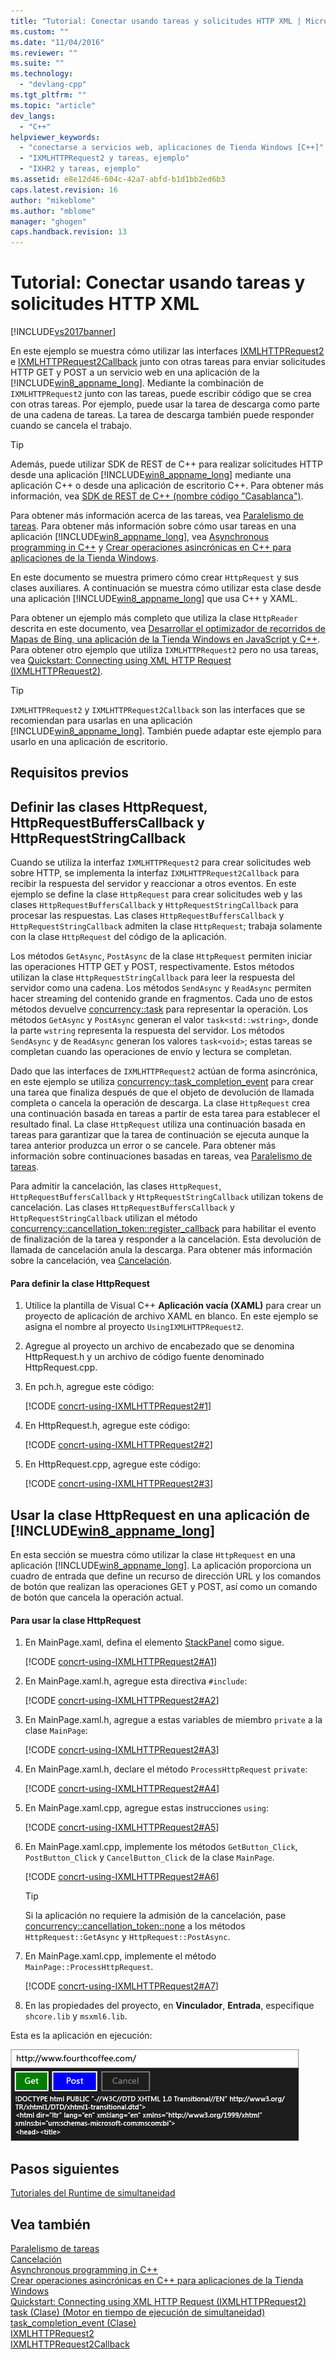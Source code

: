 ```yaml
---
title: "Tutorial: Conectar usando tareas y solicitudes HTTP XML | Microsoft Docs"
ms.custom: ""
ms.date: "11/04/2016"
ms.reviewer: ""
ms.suite: ""
ms.technology: 
  - "devlang-cpp"
ms.tgt_pltfrm: ""
ms.topic: "article"
dev_langs: 
  - "C++"
helpviewer_keywords: 
  - "conectarse a servicios web, aplicaciones de Tienda Windows [C++]"
  - "IXMLHTTPRequest2 y tareas, ejemplo"
  - "IXHR2 y tareas, ejemplo"
ms.assetid: e8e12d46-604c-42a7-abfd-b1d1bb2ed6b3
caps.latest.revision: 16
author: "mikeblome"
ms.author: "mblome"
manager: "ghogen"
caps.handback.revision: 13
---
```

# Tutorial: Conectar usando tareas y solicitudes HTTP XML
[!INCLUDE[vs2017banner](../../assembler/inline/includes/vs2017banner.md)]

En este ejemplo se muestra cómo utilizar las interfaces [IXMLHTTPRequest2](http://msdn.microsoft.com/es-es/bbc11c4a-aecf-4d6d-8275-3e852e309908) e [IXMLHTTPRequest2Callback](http://msdn.microsoft.com/es-es/aa4b3f4c-6e28-458b-be25-6cce8865fc71) junto con otras tareas para enviar solicitudes HTTP GET y POST a un servicio web en una aplicación de la [!INCLUDE[win8_appname_long](../../build/includes/win8_appname_long_md.md)].  Mediante la combinación de `IXMLHTTPRequest2` junto con las tareas, puede escribir código que se crea con otras tareas.  Por ejemplo, puede usar la tarea de descarga como parte de una cadena de tareas.  La tarea de descarga también puede responder cuando se cancela el trabajo.  
  
> [!TIP]
>  Además, puede utilizar SDK de REST de C\+\+ para realizar solicitudes HTTP desde una aplicación [!INCLUDE[win8_appname_long](../../build/includes/win8_appname_long_md.md)] mediante una aplicación C\+\+ o desde una aplicación de escritorio C\+\+.  Para obtener más información, vea [SDK de REST de C\+\+ \(nombre código "Casablanca"\)](../../top/cpp-rest-sdk-codename-casablanca.md).  
  
 Para obtener más información acerca de las tareas, vea [Paralelismo de tareas](../../parallel/concrt/task-parallelism-concurrency-runtime.md).  Para obtener más información sobre cómo usar tareas en una aplicación [!INCLUDE[win8_appname_long](../../build/includes/win8_appname_long_md.md)], vea [Asynchronous programming in C\+\+](http://msdn.microsoft.com/es-es/512700b7-7863-44cc-93a2-366938052f31) y [Crear operaciones asincrónicas en C\+\+ para aplicaciones de la Tienda Windows](../../parallel/concrt/creating-asynchronous-operations-in-cpp-for-windows-store-apps.md).  
  
 En este documento se muestra primero cómo crear `HttpRequest` y sus clases auxiliares.  A continuación se muestra cómo utilizar esta clase desde una aplicación [!INCLUDE[win8_appname_long](../../build/includes/win8_appname_long_md.md)] que usa C\+\+ y XAML.  
  
 Para obtener un ejemplo más completo que utiliza la clase `HttpReader` descrita en este documento, vea [Desarrollar el optimizador de recorridos de Mapas de Bing, una aplicación de la Tienda Windows en JavaScript y C\+\+](../Topic/Developing%20Bing%20Maps%20Trip%20Optimizer,%20a%20Windows%20Store%20app%20in%20JavaScript%20and%20C++.md).  Para obtener otro ejemplo que utiliza `IXMLHTTPRequest2` pero no usa tareas, vea [Quickstart: Connecting using XML HTTP Request \(IXMLHTTPRequest2\)](http://msdn.microsoft.com/es-es/cc7aed53-b2c5-4d83-b85d-cff2f5ba7b35).  
  
> [!TIP]
>  `IXMLHTTPRequest2` y `IXMLHTTPRequest2Callback` son las interfaces que se recomiendan para usarlas en una aplicación [!INCLUDE[win8_appname_long](../../build/includes/win8_appname_long_md.md)].  También puede adaptar este ejemplo para usarlo en una aplicación de escritorio.  
  
## Requisitos previos  
  
## Definir las clases HttpRequest, HttpRequestBuffersCallback y HttpRequestStringCallback  
 Cuando se utiliza la interfaz `IXMLHTTPRequest2` para crear solicitudes web sobre HTTP, se implementa la interfaz `IXMLHTTPRequest2Callback` para recibir la respuesta del servidor y reaccionar a otros eventos.  En este ejemplo se define la clase `HttpRequest` para crear solicitudes web y las clases `HttpRequestBuffersCallback` y `HttpRequestStringCallback` para procesar las respuestas.  Las clases `HttpRequestBuffersCallback` y `HttpRequestStringCallback` admiten la clase `HttpRequest`; trabaja solamente con la clase `HttpRequest` del código de la aplicación.  
  
 Los métodos `GetAsync`, `PostAsync` de la clase `HttpRequest` permiten iniciar las operaciones HTTP GET y POST, respectivamente.  Estos métodos utilizan la clase `HttpRequestStringCallback` para leer la respuesta del servidor como una cadena.  Los métodos `SendAsync` y `ReadAsync` permiten hacer streaming del contenido grande en fragmentos.  Cada uno de estos métodos devuelve [concurrency::task](../../parallel/concrt/reference/task-class-concurrency-runtime.md) para representar la operación.  Los métodos `GetAsync` y `PostAsync` generan el valor `task<std::wstring>`, donde la parte `wstring` representa la respuesta del servidor.  Los métodos `SendAsync` y de `ReadAsync` generan los valores `task<void>`; estas tareas se completan cuando las operaciones de envío y lectura se completan.  
  
 Dado que las interfaces de `IXMLHTTPRequest2` actúan de forma asincrónica, en este ejemplo se utiliza [concurrency::task\_completion\_event](../../parallel/concrt/reference/task-completion-event-class.md) para crear una tarea que finaliza después de que el objeto de devolución de llamada completa o cancela la operación de descarga.  La clase `HttpRequest` crea una continuación basada en tareas a partir de esta tarea para establecer el resultado final.  La clase `HttpRequest` utiliza una continuación basada en tareas para garantizar que la tarea de continuación se ejecuta aunque la tarea anterior produzca un error o se cancele.  Para obtener más información sobre continuaciones basadas en tareas, vea [Paralelismo de tareas](../../parallel/concrt/task-parallelism-concurrency-runtime.md).  
  
 Para admitir la cancelación, las clases `HttpRequest`, `HttpRequestBuffersCallback` y `HttpRequestStringCallback` utilizan tokens de cancelación.  Las clases `HttpRequestBuffersCallback` y `HttpRequestStringCallback` utilizan el método [concurrency::cancellation\_token::register\_callback](../Topic/cancellation_token::register_callback%20Method.md) para habilitar el evento de finalización de la tarea y responder a la cancelación.  Esta devolución de llamada de cancelación anula la descarga.  Para obtener más información sobre la cancelación, vea [Cancelación](../../parallel/concrt/cancellation-in-the-ppl.md).  
  
#### Para definir la clase HttpRequest  
  
1.  Utilice la plantilla de Visual C\+\+ **Aplicación vacía \(XAML\)** para crear un proyecto de aplicación de archivo XAML en blanco.  En este ejemplo se asigna el nombre al proyecto `UsingIXMLHTTPRequest2`.  
  
2.  Agregue al proyecto un archivo de encabezado que se denomina HttpRequest.h y un archivo de código fuente denominado HttpRequest.cpp.  
  
3.  En pch.h, agregue este código:  
  
     [!CODE [concrt-using-IXMLHTTPRequest2#1](concrt-using-IXMLHTTPRequest2#1)]  
  
4.  En HttpRequest.h, agregue este código:  
  
     [!CODE [concrt-using-IXMLHTTPRequest2#2](concrt-using-IXMLHTTPRequest2#2)]  
  
5.  En HttpRequest.cpp, agregue este código:  
  
     [!CODE [concrt-using-IXMLHTTPRequest2#3](concrt-using-IXMLHTTPRequest2#3)]  
  
## Usar la clase HttpRequest en una aplicación de [!INCLUDE[win8_appname_long](../../build/includes/win8_appname_long_md.md)]  
 En esta sección se muestra cómo utilizar la clase `HttpRequest` en una aplicación [!INCLUDE[win8_appname_long](../../build/includes/win8_appname_long_md.md)].  La aplicación proporciona un cuadro de entrada que define un recurso de dirección URL y los comandos de botón que realizan las operaciones GET y POST, así como un comando de botón que cancela la operación actual.  
  
#### Para usar la clase HttpRequest  
  
1.  En MainPage.xaml, defina el elemento [StackPanel](http://msdn.microsoft.com/library/windows/apps/xaml/windows.ui.xaml.controls.stackpanel.aspx) como sigue.  
  
     [!CODE [concrt-using-IXMLHTTPRequest2#A1](concrt-using-IXMLHTTPRequest2#A1)]  
  
2.  En MainPage.xaml.h, agregue esta directiva `#include`:  
  
     [!CODE [concrt-using-IXMLHTTPRequest2#A2](concrt-using-IXMLHTTPRequest2#A2)]  
  
3.  En MainPage.xaml.h, agregue a estas variables de miembro `private` a la clase `MainPage`:  
  
     [!CODE [concrt-using-IXMLHTTPRequest2#A3](concrt-using-IXMLHTTPRequest2#A3)]  
  
4.  En MainPage.xaml.h, declare el método `ProcessHttpRequest` `private`:  
  
     [!CODE [concrt-using-IXMLHTTPRequest2#A4](concrt-using-IXMLHTTPRequest2#A4)]  
  
5.  En MainPage.xaml.cpp, agregue estas instrucciones `using`:  
  
     [!CODE [concrt-using-IXMLHTTPRequest2#A5](concrt-using-IXMLHTTPRequest2#A5)]  
  
6.  En MainPage.xaml.cpp, implemente los métodos `GetButton_Click`, `PostButton_Click` y `CancelButton_Click` de la clase `MainPage`.  
  
     [!CODE [concrt-using-IXMLHTTPRequest2#A6](concrt-using-IXMLHTTPRequest2#A6)]  
  
    > [!TIP]
    >  Si la aplicación no requiere la admisión de la cancelación, pase [concurrency::cancellation\_token::none](../Topic/cancellation_token::none%20Method.md) a los métodos `HttpRequest::GetAsync` y `HttpRequest::PostAsync`.  
  
7.  En MainPage.xaml.cpp, implemente el método `MainPage::ProcessHttpRequest`.  
  
     [!CODE [concrt-using-IXMLHTTPRequest2#A7](concrt-using-IXMLHTTPRequest2#A7)]  
  
8.  En las propiedades del proyecto, en **Vinculador**, **Entrada**, especifique `shcore.lib` y `msxml6.lib`.  
  
 Esta es la aplicación en ejecución:  
  
 ![Aplicación de la Tienda Windows en ejecución](../../parallel/concrt/media/concrt_usingixhr2.png "ConcRT\_UsingIXHR2")  
  
## Pasos siguientes  
 [Tutoriales del Runtime de simultaneidad](../../parallel/concrt/concurrency-runtime-walkthroughs.md)  
  
## Vea también  
 [Paralelismo de tareas](../../parallel/concrt/task-parallelism-concurrency-runtime.md)   
 [Cancelación](../../parallel/concrt/cancellation-in-the-ppl.md)   
 [Asynchronous programming in C\+\+](http://msdn.microsoft.com/es-es/512700b7-7863-44cc-93a2-366938052f31)   
 [Crear operaciones asincrónicas en C\+\+ para aplicaciones de la Tienda Windows](../../parallel/concrt/creating-asynchronous-operations-in-cpp-for-windows-store-apps.md)   
 [Quickstart: Connecting using XML HTTP Request \(IXMLHTTPRequest2\)](http://msdn.microsoft.com/es-es/cc7aed53-b2c5-4d83-b85d-cff2f5ba7b35)   
 [task \(Clase\) \(Motor en tiempo de ejecución de simultaneidad\)](../../parallel/concrt/reference/task-class-concurrency-runtime.md)   
 [task\_completion\_event \(Clase\)](../../parallel/concrt/reference/task-completion-event-class.md)   
 [IXMLHTTPRequest2](http://msdn.microsoft.com/es-es/bbc11c4a-aecf-4d6d-8275-3e852e309908)   
 [IXMLHTTPRequest2Callback](http://msdn.microsoft.com/es-es/aa4b3f4c-6e28-458b-be25-6cce8865fc71)
